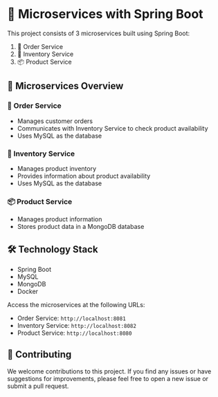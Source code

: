 # 🚀 Microservices with Spring Boot

This project consists of 3 microservices built using Spring Boot:

1. 🛒 Order Service
2. 🏪 Inventory Service
3. 📦 Product Service

## 💼 Microservices Overview

### 🛒 Order Service
- Manages customer orders
- Communicates with Inventory Service to check product availability
- Uses MySQL as the database

### 🏪 Inventory Service
- Manages product inventory
- Provides information about product availability
- Uses MySQL as the database

### 📦 Product Service
- Manages product information
- Stores product data in a MongoDB database

## 🛠️ Technology Stack

- Spring Boot
- MySQL
- MongoDB
- Docker


Access the microservices at the following URLs:
- Order Service: `http://localhost:8081`
- Inventory Service: `http://localhost:8082`
- Product Service: `http://localhost:8080`


## 🤝 Contributing

We welcome contributions to this project. If you find any issues or have suggestions for improvements, please feel free to open a new issue or submit a pull request.


